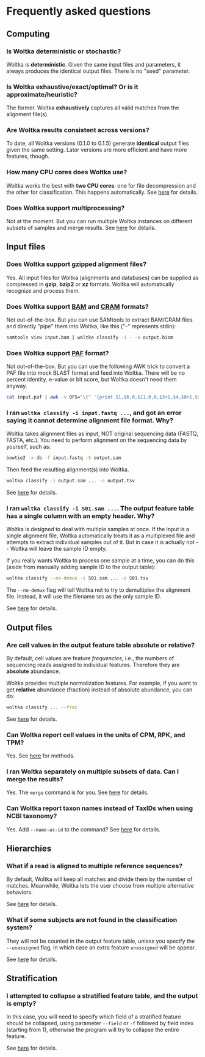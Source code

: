# Frequently asked questions


## Computing

### Is Woltka deterministic or stochastic?

Woltka is **deterministic**. Given the same input files and parameters, it always produces the identical output files. There is no "seed" parameter.

### Is Woltka exhaustive/exact/optimal? Or is it approximate/heuristic?

The former. Woltka **exhaustively** captures all valid matches from the alignment file(s).

### Are Woltka results consistent across versions?

To date, all Woltka versions (0.1.0 to 0.1.5) generate **identical** output files given the same setting. Later versions are more efficient and have more features, though.

### How many CPU cores does Woltka use?

Woltka works the best with **two CPU cores**: one for file decompression and the other for classification. This happens automatically. See [here](perform.md#keep-external-decompressors-on) for details.

### Does Woltka support multiprocessing?

Not at the moment. But you can run multiple Woltka instances on different subsets of samples and merge results. See [here](perform.md#run-separate-jobs-and-merge-results) for details.


## Input files

### Does Woltka support gzipped alignment files?

Yes. All input files for Woltka (alignments and databases) can be supplied as compressed in **gzip**, **bzip2** or **xz** formats. Woltka will automatically recognize and process them.

### Does Woltka support [BAM](https://en.wikipedia.org/wiki/Binary_Alignment_Map) and [CRAM](https://en.wikipedia.org/wiki/CRAM_(file_format)) formats?

Not out-of-the-box. But you can use SAMtools to extract BAM/CRAM files and directly "pipe" them into Woltka, like this ("-" represents stdin):

```bash
samtools view input.bam | woltka classify -i - -o output.biom
```

### Does Woltka support [PAF](https://github.com/lh3/miniasm/blob/master/PAF.md) format?

Not out-of-the-box. But you can use the following AWK trick to convert a PAF file into mock BLAST format and feed into Woltka. There will be no percent identity, e-value or bit score, but Woltka doesn't need them anyway.

```bash
cat input.paf | awk -v OFS="\t" '{print $1,$6,0,$11,0,0,$3+1,$4,$8+1,$9,0,$12}' | woltka classify -i - -o output.biom
```

### I ran `woltka classify -i input.fastq ...`, and got an error saying it cannot determine alignment file format. Why?

Woltka takes alignment files as input, NOT original sequencing data (FASTQ, FASTA, etc.). You need to perform alignment on the sequencing data by yourself, such as:

```bash
bowtie2 -x db -f input.fastq -S output.sam
```

Then feed the resulting alignment(s) into Woltka.

```bash
woltka classify -i output.sam ... -o output.tsv
```

See [here](align.md) for details.

### I ran `woltka classify -i S01.sam ...`. The output feature table has a single column with an empty header. Why?

Woltka is designed to deal with multiple samples at once. If the input is a single alignment file, Woltka automatically treats it as a multiplexed file and attempts to extract individual samples out of it. But in case it is actually not -- Woltka will leave the sample ID empty.

If you really wants Woltka to process one sample at a time, you can do this (aside from manually adding sample ID to the output table):

```bash
woltka classify --no-demux -i S01.sam ... -o S01.tsv
```

The `--no-demux` flag will tell Woltka not to try to demultiplex the alignment file. Instead, it will use the filename `S01` as the only sample ID.

See [here](input.md#demultiplexing) for details.


## Output files

### Are cell values in the output feature table absolute or relative?

By default, cell values are feature _frequencies_, i.e., the numbers of sequencing reads assigned to individual features. Therefore they are **absolute** abundance.

Woltka provides multiple normalization features. For example, if you want to get **relative** abundance (fraction) instead of absolute abundance, you can do:

```bash
woltka classify ... --frac
```

See [here](normalize.md) for details.

### Can Woltka report cell values in the units of CPM, RPK, and TPM?

Yes. See [here](normalize.md) for methods.

### I ran Woltka separately on multiple subsets of data. Can I merge the results?

Yes. The `merge` command is for you. See [here](merge.md) for details.

### Can Woltka report taxon names instead of TaxIDs when using NCBI taxonomy?

Yes. Add `--name-as-id` to the command? See [here](output.md) for details.


## Hierarchies

### What if a read is aligned to multiple reference sequences?

By default, Woltka will keep all matches and divide them by the number of matches. Meanwhile, Woltka lets the user choose from multiple alternative behaviors.

See [here](classify.md#ambiguous-assignment) for details.

### What if some subjects are not found in the classification system?

They will not be counted in the output feature table, unless you specify the `--unassigned` flag, in which case an extra feature `unassigned` will be appear.

See [here](classify.md#unassigned-sequences) for details.


## Stratification

### I attempted to collapse a stratified feature table, and the output is empty?

In this case, you will need to specify which field of a stratified feature should be collapsed, using parameter `--field` or `-f` followed by field index (starting from 1), otherwise the program will try to collapse the entire feature.

See [here](collapse.md#stratified-features) for details.
